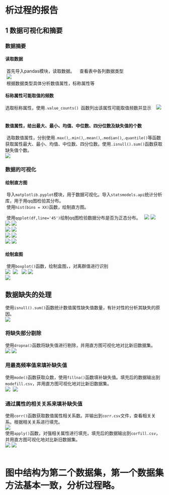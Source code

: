 
析过程的报告  
====
1 数据可视化和摘要
------ 
### 数据摘要
#### 读取数据    

  首先导入pandas模块，读取数据。  
  查看表中各列数据类型  
  ![](https://github.com/michaellee666/work1/blob/master/0.gif)    
  根据数据类型具体分析数值属性，标称属性等  
#### 标称属性可能取值的频数  

  选取标称属性，使用`.value_counts() `函数列出该属性可能取值频数并显示  
  ![](https://github.com/michaellee666/work1/blob/master/1.gif)  
#### 数值属性，给出最大、最小、均值、中位数、四分位数及缺失值的个数  
  选取数值属性，分别使用`.max()`,`.min()`,`.mean()`,`.median()`,`.quantile()`等函数获取属性最大、最小、均值、中位数、四分位数。使用`.isnull().sum()`函数获取缺失值个数。  
  ![](https://github.com/michaellee666/work1/blob/master/2.gif)  
### 数据的可视化  
#### 绘制直方图  
  导入`matplotlib.pyplot`模块，用于数据可视化。导入`statsmodels.api`统计分析库，用于用qq图检验其分布。  
  使用`hist(bins = XX)`函数，绘制直方图。  

  使用`qqplot(df,line='45')`绘制qq图检验数据分布是否为正态分布。  
  ![](https://github.com/michaellee666/work1/blob/master/a.png)
  ![](https://github.com/michaellee666/work1/blob/master/a1.png)  
  ![](https://github.com/michaellee666/work1/blob/master/b.png)
  ![](https://github.com/michaellee666/work1/blob/master/b1.png)  
  ![](https://github.com/michaellee666/work1/blob/master/d.png)
  ![](https://github.com/michaellee666/work1/blob/master/d1.png)  
  ![](https://github.com/michaellee666/work1/blob/master/e.png)
  ![](https://github.com/michaellee666/work1/blob/master/e1.png)  
  ![](https://github.com/michaellee666/work1/blob/master/c.png)
  ![](https://github.com/michaellee666/work1/blob/master/c1.png)  
#### 绘制盒图  
  使用`boxplot()`函数，绘制盒图，，对离群值进行识别  
  ![](https://github.com/michaellee666/work1/blob/master/a2.png)
  ![](https://github.com/michaellee666/work1/blob/master/b2.png)  
  ![](https://github.com/michaellee666/work1/blob/master/c2.png)
  ![](https://github.com/michaellee666/work1/blob/master/d2.png)  
  ![](https://github.com/michaellee666/work1/blob/master/e2.png)  
  
## 数据缺失的处理  
使用`isnull().sum()`函数统计数值属性缺失值数量，有针对性的分析其缺失的原因。  
  ![](https://github.com/michaellee666/work1/blob/master/3.gif)  
### 将缺失部分剔除
使用`dropna()`函数将缺失值进行剔除，并用直方图可视化地对比新旧数据集。  
![](https://github.com/michaellee666/work1/blob/master/n0.png)
![](https://github.com/michaellee666/work1/blob/master/n1.png)  
### 用最高频率值来填补缺失值
使用`mode()`函数获取众数，使用`fillna()`函数填补缺失值。填充后的数据输出到`modefill.csv`，并用直方图可视化地对比新旧数据集。  
  ![](https://github.com/michaellee666/work1/blob/master/a.png)
  ![](https://github.com/michaellee666/work1/blob/master/a3.png)  
### 通过属性的相关关系来填补缺失值  
使用`corr()`函数获取数值属性相关系数。并输出到`corr.csv`文件，查看相关关系。根据相关关系进行填充。  
  ![](https://github.com/michaellee666/work1/blob/master/3.gif)  
使用`apply()`函数，对强相关属性进行填充，填充后的数据输出到`corfill.csv`，并用直方图可视化地对比新旧数据集。  
  ![](https://github.com/michaellee666/work1/blob/master/a.png)
  ![](https://github.com/michaellee666/work1/blob/master/a4.png)  
  
# 图中结构为第二个数据集，第一个数据集方法基本一致，分析过程略。




